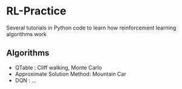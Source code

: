 # RL-Practice
Several tutorials in Python code to learn how reinforcement learning algorithms work

## Algorithms 
- QTable : Cliff walking, Monte Carlo
- Approximate Solution Method: Mountain Car
- DQN : ...